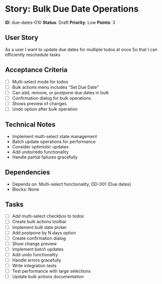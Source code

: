 # Story: Bulk Due Date Operations

**ID**: due-dates-010
**Status**: Draft
**Priority**: Low
**Points**: 3

## User Story
As a user
I want to update due dates for multiple todos at once
So that I can efficiently reschedule tasks

## Acceptance Criteria
- [ ] Multi-select mode for todos
- [ ] Bulk actions menu includes "Set Due Date"
- [ ] Can add, remove, or postpone due dates in bulk
- [ ] Confirmation dialog for bulk operations
- [ ] Shows preview of changes
- [ ] Undo option after bulk operation

## Technical Notes
- Implement multi-select state management
- Batch update operations for performance
- Consider optimistic updates
- Add undo/redo functionality
- Handle partial failures gracefully

## Dependencies
- Depends on: Multi-select functionality, DD-001 (Due dates)
- Blocks: None

## Tasks
- [ ] Add multi-select checkbox to todos
- [ ] Create bulk actions toolbar
- [ ] Implement bulk date picker
- [ ] Add postpone by N days option
- [ ] Create confirmation dialog
- [ ] Show change preview
- [ ] Implement batch updates
- [ ] Add undo functionality
- [ ] Handle errors gracefully
- [ ] Write integration tests
- [ ] Test performance with large selections
- [ ] Update bulk actions documentation